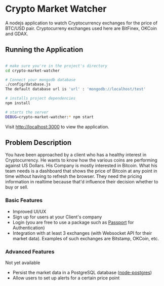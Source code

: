 # Crypto Market Watcher

A nodejs application to watch Cryptocurrency exchanges for the price of BTC/USD pair. Cryptocurreny exchanges used here are BitFinex, OKCoin and GDAX.


## Running the Application


```bash

# make sure you're in the project's directory
cd crypto-market-watcher

# Connect your mongodb database
./config/database.js
The default database url is 'url' : 'mongodb://localhost/test'

# installs project dependencies
npm install

# starts the server
DEBUG=crypto-market-watcher:* npm start
```

Visit [http://localhost:3000](http://localhost:3000) to view the application.

## Problem Description

You have been approached by a client who has a healthy interest in Cryptocurrency. He wants to know how the various coins are performing against US Dollars. His Company is mostly interested in Bitcoin. What his team needs is a dashboard that shows the price of Bitcoin at any point in time without having to refresh the browser. They need the pricing information in realtime because that'd influence their decision whether to buy or sell.

### Basic Features

* Improved UI/UX
* Sign up for users at your Client's company
* Login (you are free to use a package such as [Passport](https://www.npmjs.com/package/passport) for Authentication)
* Integration with at least 3 exchanges (with Websocket API for their market data). Examples of such exchanges are Bitstamp, OKCoin, etc.

### Advanced Features

Not yet available

* Persist the market data in a PostgreSQL database ([node-postgres](https://github.com/brianc/node-postgres))
* Allow users to set up alerts for a certain price point